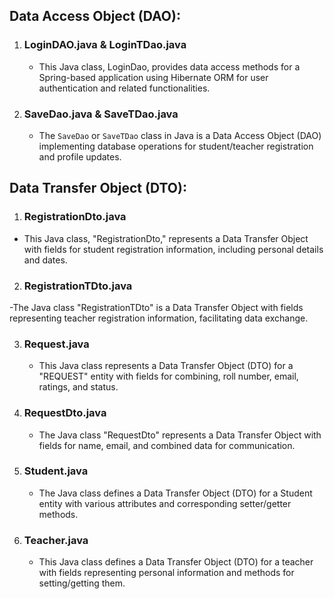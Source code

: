 ## Data Access Object (DAO):
1. ### LoginDAO.java & LoginTDao.java
   - This Java class, LoginDao, provides data access methods for a Spring-based application using Hibernate ORM for user authentication and related functionalities.
2. ### SaveDao.java & SaveTDao.java
   - The `SaveDao` or `SaveTDao` class in Java is a Data Access Object (DAO) implementing database operations for student/teacher registration and profile updates.
  
## Data Transfer Object (DTO):
1. ### RegistrationDto.java
  - This Java class, "RegistrationDto," represents a Data Transfer Object with fields for student registration information, including personal details and dates.
    
2. ### RegistrationTDto.java
  -The Java class "RegistrationTDto" is a Data Transfer Object with fields representing teacher registration information, facilitating data exchange.

3. ### Request.java
   - This Java class represents a Data Transfer Object (DTO) for a "REQUEST" entity with fields for combining, roll number, email, ratings, and status.
4. ### RequestDto.java
   - The Java class "RequestDto" represents a Data Transfer Object with fields for name, email, and combined data for communication.

5. ### Student.java
   - The Java class defines a Data Transfer Object (DTO) for a Student entity with various attributes and corresponding setter/getter methods.
     
7. ### Teacher.java
   - This Java class defines a Data Transfer Object (DTO) for a teacher with fields representing personal information and methods for setting/getting them.
